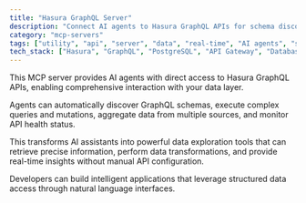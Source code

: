 ```yaml
---
title: "Hasura GraphQL Server"
description: "Connect AI agents to Hasura GraphQL APIs for schema discovery, query execution, and data aggregation."
category: "mcp-servers"
tags: ["utility", "api", "server", "data", "real-time", "AI agents", "schema discovery", "query execution", "data aggregation"]
tech_stack: ["Hasura", "GraphQL", "PostgreSQL", "API Gateway", "Database", "AI"]
---
```


This MCP server provides AI agents with direct access to Hasura GraphQL APIs, enabling comprehensive interaction with your data layer. 

Agents can automatically discover GraphQL schemas, execute complex queries and mutations, aggregate data from multiple sources, and monitor API health status. 

This transforms AI assistants into powerful data exploration tools that can retrieve precise information, perform data transformations, and provide real-time insights without manual API configuration. 

Developers can build intelligent applications that leverage structured data access through natural language interfaces.